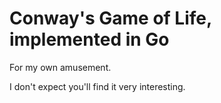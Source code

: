 # Conway's Game of Life, implemented in Go

For my own amusement.

I don't expect you'll find it very interesting.